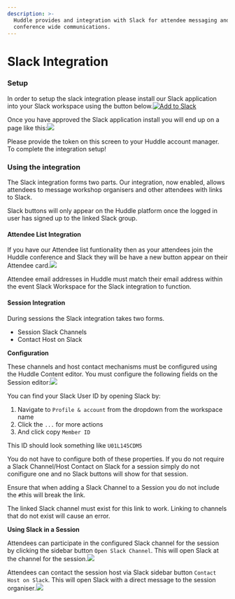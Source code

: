 ```yaml
---
description: >-
  Huddle provides and integration with Slack for attendee messaging and
  conference wide communications.
---
```


# Slack Integration

### Setup <a id="setup"></a>

In order to setup the slack integration please install our Slack application into your Slack workspace using the button below.[![Add to Slack](https://platform.slack-edge.com/img/add_to_slack.png)](https://slack.com/oauth/v2/authorize?client_id=1692828468469.1708547553937&scope=&user_scope=users:read,users:read.email)

Once you have approved the Slack application install you will end up on a page like this:![](https://docs.huddle.thinkactivelabs.co.uk/slack-token-screen.png)

Please provide the token on this screen to your Huddle account manager. To complete the integration setup!

### Using the integration <a id="using-the-integration"></a>

The Slack integration forms two parts. Our integration, now enabled, allows attendees to message workshop organisers and other attendees with links to Slack.

Slack buttons will only appear on the Huddle platform once the logged in user has signed up to the linked Slack group.

#### Attendee List Integration <a id="attendee-list-integration"></a>

If you have our Attendee list funtionality then as your attendees join the Huddle conference and Slack they will be have a new button appear on their Attendee card.![](https://docs.huddle.thinkactivelabs.co.uk/slack-attendee-message.png)

Attendee email addresses in Huddle must match their email address within the event Slack Workspace for the Slack integration to function.

#### Session Integration <a id="session-integration"></a>

During sessions the Slack integration takes two forms.

* Session Slack Channels
* Contact Host on Slack

**Configuration**

These channels and host contact mechanisms must be configured using the Huddle Content editor. You must configure the following fields on the Session editor:![](https://docs.huddle.thinkactivelabs.co.uk/netlify-slack-session.png)

You can find your Slack User ID by opening Slack by:

1. Navigate to `Profile & account` from the dropdown from the workspace name
2. Click the `...` for more actions
3. And click copy `Member ID`

This ID should look something like `U01L145CDM5`

You do not have to configure both of these properties. If you do not require a Slack Channel/Host Contact on Slack for a session simply do not conifigure one and no Slack buttons will show for that session.

Ensure that when adding a Slack Channel to a Session you do not include the `#`this will break the link.

The linked Slack channel must exist for this link to work. Linking to channels that do not exist will cause an error.

**Using Slack in a Session**

Attendees can participate in the configured Slack channel for the session by clicking the sidebar button `Open Slack Channel`. This will open Slack at the channel for the session.![](https://docs.huddle.thinkactivelabs.co.uk/slack-session-channel.png)

Attendees can contact the session host via Slack sidebar button `Contact Host on Slack`. This will open Slack with a direct message to the session organiser.![](https://docs.huddle.thinkactivelabs.co.uk/slack-session-host.png)

